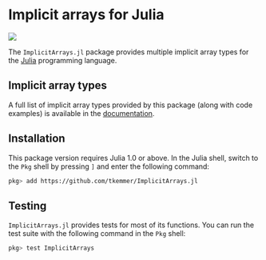 # Implicit arrays for Julia
[![](https://img.shields.io/badge/docs-dev-blue.svg)](https://tkemmer.github.io/ImplicitArrays.jl/dev)


The `ImplicitArrays.jl` package provides multiple implicit array types for the [Julia](https://julialang.org) programming language.

## Implicit array types
A full list of implicit array types provided by this package (along with code examples) is available in the [documentation](https://tkemmer.github.io/ImplicitArrays.jl/dev).

## Installation
This package version requires Julia 1.0 or above. In the Julia shell, switch to the
`Pkg` shell by pressing `]` and enter the following command:

```sh
pkg> add https://github.com/tkemmer/ImplicitArrays.jl
```

## Testing
`ImplicitArrays.jl` provides tests for most of its functions. You can run the test suite with the
following command in the `Pkg` shell:
```sh
pkg> test ImplicitArrays
```
